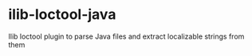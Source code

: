 # ilib-loctool-java
Ilib loctool plugin to parse Java files and extract localizable strings from them
